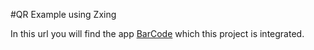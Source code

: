 #QR Example using Zxing


In this url you will find the app [BarCode] which this project is integrated.












[BarCode]: <https://github.com/williamgdev/QRExampleZxing/blob/master/AppIntegration/BarcodeScanner-4.7.6.apk>
